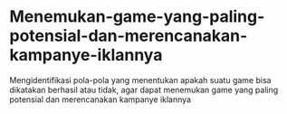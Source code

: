 # Menemukan-game-yang-paling-potensial-dan-merencanakan-kampanye-iklannya
Mengidentifikasi pola-pola yang menentukan apakah suatu game bisa dikatakan berhasil atau tidak, agar dapat menemukan game yang paling potensial dan merencanakan kampanye iklannya
